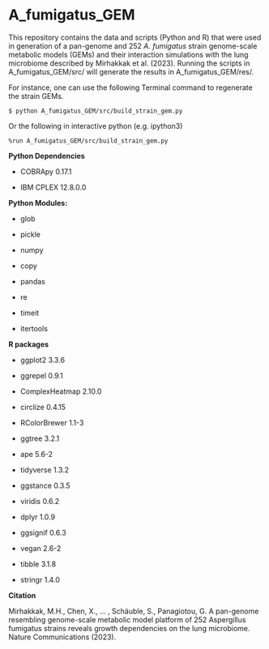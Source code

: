 # A_fumigatus_GEM
This repository contains the data and scripts (Python and R) that were used in generation of a pan-genome and 252 *A. fumigatus* strain genome-scale metabolic models (GEMs) and their interaction simulations with the lung microbiome described by Mirhakkak et al. (2023).
Running the scripts in A_fumigatus_GEM/src/ will generate the results in A_fumigatus_GEM/res/.

For instance, one can use the following Terminal command to regenerate the strain GEMs.

`$ python A_fumigatus_GEM/src/build_strain_gem.py`

Or the following in interactive python (e.g. ipython3)

`%run A_fumigatus_GEM/src/build_strain_gem.py`

**Python Dependencies**

* COBRApy 0.17.1

* IBM CPLEX 12.8.0.0



**Python Modules:**

* glob

* pickle

* numpy

* copy

* pandas

* re

* timeit

* itertools


**R packages**

* ggplot2 3.3.6

* ggrepel 0.9.1

* ComplexHeatmap 2.10.0

* circlize 0.4.15

* RColorBrewer 1.1-3

* ggtree 3.2.1

* ape 5.6-2

* tidyverse 1.3.2

* ggstance 0.3.5

* viridis 0.6.2

* dplyr 1.0.9

* ggsignif 0.6.3

* vegan 2.6-2

* tibble 3.1.8

* stringr 1.4.0







**Citation**

Mirhakkak, M.H., Chen, X., ... , Schäuble, S., Panagiotou, G. A pan-genome resembling genome-scale metabolic model platform of 252 Aspergillus fumigatus strains reveals growth dependencies on the lung microbiome. Nature Communications (2023).

